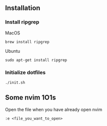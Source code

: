 ## Installation
### Install ripgrep

MacOS
```
brew install ripgrep
```
Ubuntu
```
sudo apt-get install ripgrep
```

### Initialize dotfiles
```
./init.sh
```

## Some nvim 1O1s
Open the file when you have already open nvim
```
:e <file_you_want_to_open>
```
